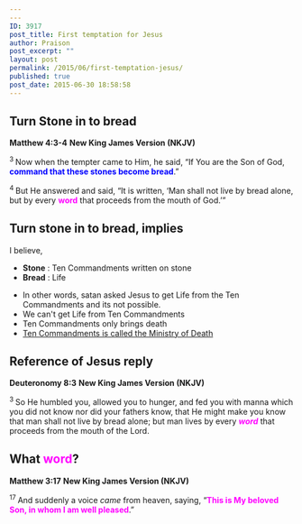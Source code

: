 ```yaml
---
---
ID: 3917
post_title: First temptation for Jesus
author: Praison
post_excerpt: ""
layout: post
permalink: /2015/06/first-temptation-jesus/
published: true
post_date: 2015-06-30 18:58:58
---
```

<h2>Turn Stone in to bread</h2>
<strong>Matthew 4:3-4</strong>
<strong> New King James Version (NKJV)</strong>

<span id="en-NKJV-23213" class="text Matt-4-3"><sup class="versenum">3 </sup>Now when the tempter came to Him, he said, “If You are the Son of God, <span style="color: #0000ff;"><strong>command that these stones become bread</strong></span>.”</span>

<span id="en-NKJV-23214" class="text Matt-4-4"><sup class="versenum">4 </sup>But He answered and said, <span class="woj">“It is written, ‘Man shall not live by bread alone, but by every <strong><span style="color: #ff00ff;">word</span></strong> that proceeds from the mouth of God.’”</span></span>
<h2>Turn stone in to bread, implies</h2>
I believe,
<ul>
	<li><strong>Stone</strong> : Ten Commandments written on stone</li>
	<li><strong>Bread</strong> : Life</li>
</ul>
<ul>
	<li>In other words, satan asked Jesus to get Life from the Ten Commandments and its not possible.</li>
	<li>We can't get Life from Ten Commandments</li>
	<li>Ten Commandments only brings death</li>
	<li><a href="http://biblerevelation.org/2014/03/19/10-commandments-ministry-death-bible/">Ten Commandments is called the Ministry of Death</a></li>
</ul>
<h2>Reference of Jesus reply</h2>
<strong>Deuteronomy 8:3</strong>
<strong> New King James Version (NKJV)</strong>

<span id="en-NKJV-5141" class="text Deut-8-3"><sup class="versenum">3 </sup>So He humbled you, allowed you to hunger, and fed you with manna which you did not know nor did your fathers know, that He might make you know that man shall not live by bread alone; but man lives by every <span style="color: #ff00ff;"><strong><i>word</i></strong></span> that proceeds from the mouth of the <span class="small-caps">Lord</span>.</span>
<h2>What <span style="color: #ff00ff;">word</span>?</h2>
<strong> Matthew 3:17</strong>
<strong> New King James Version (NKJV)</strong>

<span id="en-NKJV-23210" class="text Matt-3-17"><sup class="versenum">17 </sup>And suddenly a voice <i>came</i> from heaven, saying, “<span style="color: #ff00ff;"><strong>This is My beloved Son, in whom I am well pleased</strong></span>.”</span>